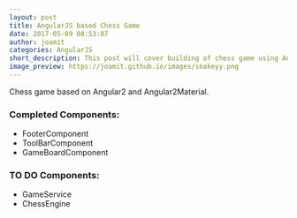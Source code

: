 ```yaml
---
layout: post
title: AngularJS based Chess Game
date: 2017-05-09 08:53:07
author: joamit
categories: AngularJS
short_description: This post will cover building of chess game using Angular2 and Angular2Material.
image_preview: https://joamit.github.io/images/snakeyy.png
---
```

Chess game based on Angular2 and Angular2Material.

<h3>Completed Components:</h3>
<ul>
    <li>FooterComponent</li>
    <li>ToolBarComponent</li>
    <li>GameBoardComponent</li>
</ul>

<h3>TO DO Components:</h3>
<ul>
    <li>GameService</li>
    <li>ChessEngine</li>
</ul>

